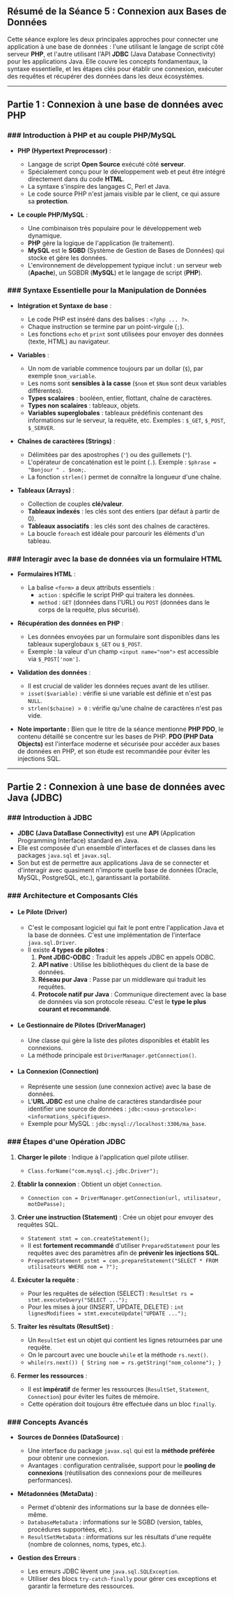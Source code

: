 ## Résumé de la Séance 5 : Connexion aux Bases de Données

Cette séance explore les deux principales approches pour connecter une application à une base de données : l'une utilisant le langage de script côté serveur **PHP**, et l'autre utilisant l'API **JDBC** (Java Database Connectivity) pour les applications Java. Elle couvre les concepts fondamentaux, la syntaxe essentielle, et les étapes clés pour établir une connexion, exécuter des requêtes et récupérer des données dans les deux écosystèmes.

---

## Partie 1 : Connexion à une base de données avec PHP

### ### Introduction à PHP et au couple PHP/MySQL

*   **PHP (Hypertext Preprocessor)** :
    *   Langage de script **Open Source** exécuté côté **serveur**.
    *   Spécialement conçu pour le développement web et peut être intégré directement dans du code **HTML**.
    *   La syntaxe s'inspire des langages C, Perl et Java.
    *   Le code source PHP n'est jamais visible par le client, ce qui assure sa **protection**.

*   **Le couple PHP/MySQL** :
    *   Une combinaison très populaire pour le développement web dynamique.
    *   **PHP** gère la logique de l'application (le traitement).
    *   **MySQL** est le **SGBD** (Système de Gestion de Bases de Données) qui stocke et gère les données.
    *   L'environnement de développement typique inclut : un serveur web (**Apache**), un SGBDR (**MySQL**) et le langage de script (**PHP**).

### ### Syntaxe Essentielle pour la Manipulation de Données

*   **Intégration et Syntaxe de base** :
    *   Le code PHP est inséré dans des balises : `<?php ... ?>`.
    *   Chaque instruction se termine par un point-virgule (`;`).
    *   Les fonctions `echo` et `print` sont utilisées pour envoyer des données (texte, HTML) au navigateur.

*   **Variables** :
    *   Un nom de variable commence toujours par un dollar (`$`), par exemple `$nom_variable`.
    *   Les noms sont **sensibles à la casse** (`$nom` et `$Nom` sont deux variables différentes).
    *   **Types scalaires** : booléen, entier, flottant, chaîne de caractères.
    *   **Types non scalaires** : tableaux, objets.
    *   **Variables superglobales** : tableaux prédéfinis contenant des informations sur le serveur, la requête, etc. Exemples : `$_GET`, `$_POST`, `$_SERVER`.

*   **Chaînes de caractères (Strings)** :
    *   Délimitées par des apostrophes (`'`) ou des guillemets (`"`).
    *   L'opérateur de concaténation est le point (`.`). Exemple : `$phrase = "Bonjour " . $nom;`.
    *   La fonction `strlen()` permet de connaître la longueur d'une chaîne.

*   **Tableaux (Arrays)** :
    *   Collection de couples **clé/valeur**.
    *   **Tableaux indexés** : les clés sont des entiers (par défaut à partir de 0).
    *   **Tableaux associatifs** : les clés sont des chaînes de caractères.
    *   La boucle `foreach` est idéale pour parcourir les éléments d'un tableau.

### ### Interagir avec la base de données via un formulaire HTML

*   **Formulaires HTML** :
    *   La balise `<form>` a deux attributs essentiels :
        *   `action` : spécifie le script PHP qui traitera les données.
        *   `method` : `GET` (données dans l'URL) ou `POST` (données dans le corps de la requête, plus sécurisé).

*   **Récupération des données en PHP** :
    *   Les données envoyées par un formulaire sont disponibles dans les tableaux superglobaux `$_GET` ou `$_POST`.
    *   Exemple : la valeur d'un champ `<input name="nom">` est accessible via `$_POST['nom']`.

*   **Validation des données** :
    *   Il est crucial de valider les données reçues avant de les utiliser.
    *   `isset($variable)` : vérifie si une variable est définie et n'est pas `NULL`.
    *   `strlen($chaine) > 0` : vérifie qu'une chaîne de caractères n'est pas vide.

*   **Note importante :** Bien que le titre de la séance mentionne **PHP PDO**, le contenu détaillé se concentre sur les bases de PHP. **PDO (PHP Data Objects)** est l'interface moderne et sécurisée pour accéder aux bases de données en PHP, et son étude est recommandée pour éviter les injections SQL.

---

## Partie 2 : Connexion à une base de données avec Java (JDBC)

### ### Introduction à JDBC

*   **JDBC (Java DataBase Connectivity)** est une **API** (Application Programming Interface) standard en Java.
*   Elle est composée d'un ensemble d'interfaces et de classes dans les packages `java.sql` et `javax.sql`.
*   Son but est de permettre aux applications Java de se connecter et d'interagir avec quasiment n'importe quelle base de données (Oracle, MySQL, PostgreSQL, etc.), garantissant la portabilité.

### ### Architecture et Composants Clés

*   #### Le Pilote (Driver)
    *   C'est le composant logiciel qui fait le pont entre l'application Java et la base de données. C'est une implémentation de l'interface `java.sql.Driver`.
    *   Il existe **4 types de pilotes** :
        1.  **Pont JDBC-ODBC** : Traduit les appels JDBC en appels ODBC.
        2.  **API native** : Utilise les bibliothèques du client de la base de données.
        3.  **Réseau pur Java** : Passe par un middleware qui traduit les requêtes.
        4.  **Protocole natif pur Java** : Communique directement avec la base de données via son protocole réseau. C'est le **type le plus courant et recommandé**.

*   #### Le Gestionnaire de Pilotes (DriverManager)
    *   Une classe qui gère la liste des pilotes disponibles et établit les connexions.
    *   La méthode principale est `DriverManager.getConnection()`.

*   #### La Connexion (Connection)
    *   Représente une session (une connexion active) avec la base de données.
    *   L'**URL JDBC** est une chaîne de caractères standardisée pour identifier une source de données : `jdbc:<sous-protocole>:<informations_spécifiques>`.
    *   Exemple pour MySQL : `jdbc:mysql://localhost:3306/ma_base`.

### ### Étapes d'une Opération JDBC

1.  **Charger le pilote** : Indique à l'application quel pilote utiliser.
    *   `Class.forName("com.mysql.cj.jdbc.Driver");`

2.  **Établir la connexion** : Obtient un objet `Connection`.
    *   `Connection con = DriverManager.getConnection(url, utilisateur, motDePasse);`

3.  **Créer une instruction (Statement)** : Crée un objet pour envoyer des requêtes SQL.
    *   `Statement stmt = con.createStatement();`
    *   Il est **fortement recommandé** d'utiliser `PreparedStatement` pour les requêtes avec des paramètres afin de **prévenir les injections SQL**.
    *   `PreparedStatement pstmt = con.prepareStatement("SELECT * FROM utilisateurs WHERE nom = ?");`

4.  **Exécuter la requête** :
    *   Pour les requêtes de sélection (SELECT) : `ResultSet rs = stmt.executeQuery("SELECT ...");`
    *   Pour les mises à jour (INSERT, UPDATE, DELETE) : `int lignesModifiees = stmt.executeUpdate("UPDATE ...");`

5.  **Traiter les résultats (ResultSet)** :
    *   Un `ResultSet` est un objet qui contient les lignes retournées par une requête.
    *   On le parcourt avec une boucle `while` et la méthode `rs.next()`.
    *   `while(rs.next()) { String nom = rs.getString("nom_colonne"); }`

6.  **Fermer les ressources** :
    *   Il est **impératif** de fermer les ressources (`ResultSet`, `Statement`, `Connection`) pour éviter les fuites de mémoire.
    *   Cette opération doit toujours être effectuée dans un bloc `finally`.

### ### Concepts Avancés

*   **Sources de Données (DataSource)** :
    *   Une interface du package `javax.sql` qui est la **méthode préférée** pour obtenir une connexion.
    *   Avantages : configuration centralisée, support pour le **pooling de connexions** (réutilisation des connexions pour de meilleures performances).

*   **Métadonnées (MetaData)** :
    *   Permet d'obtenir des informations sur la base de données elle-même.
    *   `DatabaseMetaData` : informations sur le SGBD (version, tables, procédures supportées, etc.).
    *   `ResultSetMetaData` : informations sur les résultats d'une requête (nombre de colonnes, noms, types, etc.).

*   **Gestion des Erreurs** :
    *   Les erreurs JDBC lèvent une `java.sql.SQLException`.
    *   Utiliser des blocs `try-catch-finally` pour gérer ces exceptions et garantir la fermeture des ressources.